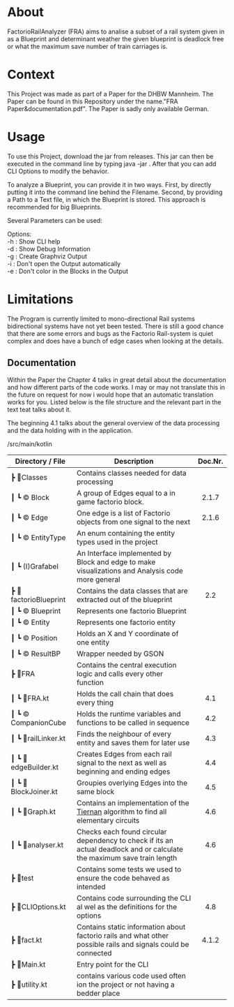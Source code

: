 # About 
FactorioRailAnalyzer (FRA) aims to analise a subset of a rail system given in as a Blueprint and determinant weather the given blueprint is deadlock free or what the maximum save number of train carriages is.

# Context
This Project was made as part of a Paper for the DHBW Mannheim. The Paper can be found in this Repository under the name."FRA Paper&documentation.pdf". The Paper is sadly only available German. 
# Usage
To use this Project, download the jar from releases. This jar can then be executed in the command line by typing java -jar <Filename>. After that you can add CLI Options to modify the behavior.

To analyze a Blueprint, you can provide it in two ways. First, by directly putting it into the command line behind the Filename. Second, by providing a Path to a Text file, in which the Blueprint is stored. This approach is recommended for big Blueprints.

Several Parameters can be used:

Options:\
-h : Show CLI help\
-d : Show Debug Information\
-g : Create Graphviz Output\
-i : Don't open the Output automatically\
-e : Don't color in the Blocks in the Output

# Limitations
The Program is currently limited to mono-directional Rail systems bidirectional systems have not yet been tested. 
There is still a good chance that there are some errors and bugs as the Factorio Rail-system is quiet complex and does have a bunch of edge cases when looking at the details.

## Documentation 
Within the Paper the Chapter 4 talks in great detail about the documentation and how different parts of the code works. 
I may or may not translate this in the future on request for now i would hope that an automatic translation works for you.
Listed below is the file structure and the relevant part in the text teat talks about it.

The beginning 4.1 talks about the general overview of the data processing and the data holding with in the application.

/src/main/kotlin

| Directory / File      | Description                                                                                                                                               | Doc.Nr. |
|-----------------------|-----------------------------------------------------------------------------------------------------------------------------------------------------------|:-------:|
| ┣ 📂Classes           | Contains classes needed for data processing                                                                                                               |         |
| ┃ ┗ © Block           | A group of Edges equal to a in game factorio block.                                                                                                       |  2.1.7  |
| ┃ ┗ © Edge            | One edge is a list of Factorio objects from one signal to the next                                                                                        |  2.1.6  |
| ┃ ┗ © EntityType      | An enum containing the entity types used in the project                                                                                                   |         |
| ┃ ┗ (I)Grafabel       | An Interface implemented by Block and edge to make visualizations and Analysis code more general                                                          |         |
| ┣ 📂factorioBlueprint | Contains the data classes that are extracted out of the blueprint                                                                                         |   2.2   |
| ┃ ┗ © Blueprint       | Represents one factorio Blueprint                                                                                                                         |         |
| ┃ ┗ © Entity          | Represents one factorio entity                                                                                                                            |         |
| ┃ ┗ © Position        | Holds an X and Y coordinate of one entity                                                                                                                 |         |
| ┃ ┗ © ResultBP        | Wrapper needed by GSON                                                                                                                                    |         |
| ┣ 📂FRA               | Contains the central execution logic and calls every other function                                                                                       |         |
| ┃ ┗ 📜FRA.kt          | Holds the call chain that does every thing                                                                                                                |   4.1   |
| ┃ ┗ © CompanionCube   | Holds the runtime variables and functions to be called in sequence                                                                                        |   4.2   |
| ┃ ┗ 📜railLinker.kt   | Finds the neighbour of every entity and saves them for later use                                                                                          |   4.3   |
| ┃ ┗ 📜edgeBuilder.kt  | Creates Edges from each rail signal to the next as well as beginning and ending edges                                                                     |   4.4   |
| ┃ ┗ 📜BlockJoiner.kt  | Groupies overlying Edges into the same block                                                                                                              |   4.5   |
| ┃ ┗ 📜Graph.kt        | Contains an implementation of the [Tiernan](https://www.cs.tufts.edu/comp/150GA/homeworks/hw1/Johnson%2075.PDF) algorithm to find all elementary circuits |   4.6   |
| ┃ ┗ 📜analyser.kt     | Checks each found circular dependency to check if its an actual deadlock and or calculate the maximum save train length                                   |   4.6   |
| ┣ 📂test              | Contains some tests we used to ensure the code behaved as intended                                                                                        |         |
| ┣ 📜CLIOptions.kt     | Contains code surrounding the CLI al wel as the definitions for the options                                                                               |   4.8   |
| ┣ 📜fact.kt           | Contains static information about factorio rails and what other possible rails and signals could be connected                                             |  4.1.2  |
| ┣ 📜Main.kt           | Entry point for the CLI                                                                                                                                   |         |
| ┣ 📜utility.kt        | contains various code used often ion the project or not having a bedder place                                                                             |         |



